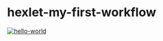 # hexlet-my-first-workflow

[![hello-world](https://github.com/Disielsida/hexlet-my-first-workflow/actions/workflows/hello-world.yml/badge.svg)](https://github.com/Disielsida/hexlet-my-first-workflow/actions/workflows/hello-world.yml)